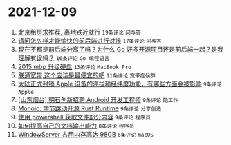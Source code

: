 # 2021-12-09

1. [北京租房求推荐, 离地铁近就行](https://www.v2ex.com/t/821018) `19条评论` `问与答`
1. [请问怎么样才能愉快的前后端进行对接](https://www.v2ex.com/t/821032) `17条评论` `问与答`
1. [现在不都是前后端分离了吗？为什么 Go 好多开源项目还是前后端一起？是我理解有误吗？](https://www.v2ex.com/t/821031) `16条评论` `Go 编程语言`
1. [2015 mbp 升级硬盘](https://www.v2ex.com/t/821024) `13条评论` `MacBook Pro`
1. [联通宽带,这个应该是最便宜的吧](https://www.v2ex.com/t/821036) `11条评论` `宽带症候群`
1. [大陆正式封锁 Apple 设备的海拔和经纬度功能，有哪些方面会被影响](https://www.v2ex.com/t/821043) `9条评论` `Apple`
1. [[山东烟台] 明石创新招聘 Android 开发工程师](https://www.v2ex.com/t/821033) `9条评论` `酷工作`
1. [Monoio: 字节跳动开源 Rust Runtime](https://www.v2ex.com/t/821027) `9条评论` `分享创造`
1. [使用 powershell 获取文件部分内容](https://www.v2ex.com/t/821017) `9条评论` `程序员`
1. [如何提高自己的文档输出能力](https://www.v2ex.com/t/821028) `8条评论` `程序员`
1. [WindowServer 占用内存高达 98GB](https://www.v2ex.com/t/821049) `6条评论` `macOS`
